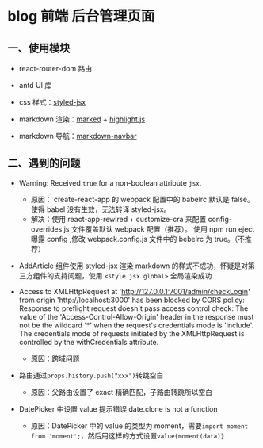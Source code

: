 # blog 前端 后台管理页面

## 一、使用模块

-   react-router-dom 路由

-   antd UI 库

-   css 样式：[styled-jsx](https://juejin.im/post/5b3dd2d25188251b193d2d7e)

-   markdown 渲染：[marked](https://github.com/markedjs/marked) + [highlight.js](https://github.com/highlightjs/highlight.js)

-   markdown 导航：[markdown-navbar](https://github.com/parksben/markdown-navbar)

## 二、遇到的问题

-   Warning: Received `true` for a non-boolean attribute `jsx`.
    -   原因： create-react-app 的 webpack 配置中的 babelrc 默认是 false。使得 babel 没有生效，无法转译 styled-jsx。
    -   解决：使用 react-app-rewired + customize-cra 来配置 config-overrides.js 文件覆盖默认 webpack 配置（推荐）。
        使用 npm run eject 曝露 config ,修改 webpack.config.js 文件中的 bebelrc 为 true。（不推荐）
-   AddArticle 组件使用 styled-jsx 渲染 markdown 的样式不成功，怀疑是对第三方组件的支持问题，使用 `<style jsx global>` 全局渲染成功

-   Access to XMLHttpRequest at 'http://127.0.0.1:7001/admin/checkLogin' from origin 'http://localhost:3000' has been blocked by CORS policy: Response to preflight request doesn't pass access control check: The value of the 'Access-Control-Allow-Origin' header in the response must not be the wildcard '\*' when the request's credentials mode is 'include'. The credentials mode of requests initiated by the XMLHttpRequest is controlled by the withCredentials attribute.

    -   原因：跨域问题

-   路由通过`props.history.push("xxx")`转跳空白

    -   原因：父路由设置了 exact 精确匹配，子路由转跳所以空白

-   DatePicker 中设置 value 提示错误 date.clone is not a function
    -   原因：DatePicker 中的 value 的类型为 moment，需要`import moment from 'moment';`，然后用这样的方式设置`value{moment(data)}`
